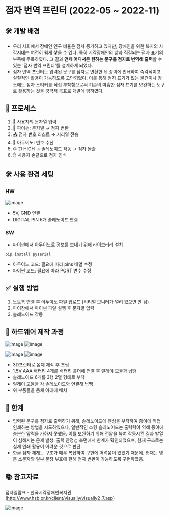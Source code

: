 # 점자 번역 프린터 (2022-05 ~ 2022-11)
## 🛠️ 개발 배경
 - 우리 사회에서 장애인 인구 비율은 점차 증가하고 있지만, 장애인을 위한 복지의 사각지대는 여전히 쉽게 찾을 수 있다. 특히 시각장애인의 삶과 직결되는 점자 표기의 부족에 주목하였다.
 그 결과 **언제 어디서든 원하는 문구를 점자로 번역해 출력**할 수 있는 '점자 번역 프린터'를 설계하게 되었다.  
 - 점자 번역 프린터는 입력된 문구를 점자로 변환한 뒤 종이에 인쇄하여 즉각적이고 실질적인 활용이 가능하도록 고안되었다. 이를 통해 점자 표기가 없는 물건이나 장소에도 점자 스티커를 직접 부착함으로써 기존의 미흡한 점자 표기를 보완하는 도구로 활용하는 것을 궁극적 목표로 개발에 임하였다.  

## 🔁 프로세스

1. 📝 사용자의 문자열 입력  
2. 🐍 파이썬: 문자열 → 점자 변환  
3. 📤 점자 번호 리스트 → 시리얼 전송  
4. 🧠 아두이노: 번호 수신  
5. ⚙️ 핀 HIGH → 솔레노이드 작동 → 점자 돌출  
6. ✋ 사용자 손끝으로 점자 인식

## 🛠️ 사용 환경 세팅
### HW
![image](https://github.com/user-attachments/assets/6f5a1a7b-1715-4d97-b8a0-a25e3f4411ce)
- 5V, GND 연결
- DIGITAL PIN 6개 솔레노이드 연결

### SW
- 파이썬에서 아두이노로 정보를 보내기 위해 라이브러리 설치  
  
 ```pip install pyserial```

- 아두이노 코드: 필요에 따라 pins 배열 수정
- 파이썬 코드: 필요에 따라 PORT 변수 수정

## ✅ 실행 방법
1. 노트북 연결 후 아두이노 파일 업로드 (시리얼 모니터가 열려 있으면 안 됨)
2. 파이참에서 파이썬 파일 실행 후 문자열 입력
3. 솔레노이드 작동

## 🔩 하드웨어 제작 과정
![image](https://github.com/user-attachments/assets/07178ada-bafa-47cc-a50a-4bc741d99e6f)
![image](https://github.com/user-attachments/assets/780c4e79-0fc2-46d3-b10c-63022de0d02b)

![image](https://github.com/user-attachments/assets/c9c3ad43-f512-47d1-bd7b-18b3fea5631f)
![image](https://github.com/user-attachments/assets/5bd896d2-0d3c-4b73-8453-5fea8d48b1d5)

- 3D프린터로 몸체 제작 후 조립
- 1.5V AAA 배터리 4개를 배터리 홀더에 연결 후 릴레이 모듈과 납땜
- 솔레노이드 6개를 3행 2열 형태로 부착
- 릴레이 모듈을 각 솔레노이드와 연결해 납땜
- 위 부품들을 몸체 아래에 배치 


## 🧩 한계
- 입력된 문구를 점자로 출력하기 위해, 솔레노이드에 펜심을 부착하여 종이에 직접 인쇄하는 방법을 시도하였으나, 일반적인 소형 솔레노이드는 출력력이 약해 종이에 충분한 압력을 가하지 못했음. 이를 보완하기 위해 전압을 높여 작동시킨 결과 발열이 심해지는 문제 발생. 출력 안정성 측면에서 한계가 확인되었으며, 현재 구조로는 실제 인쇄 활용이 어려운 것으로 판단.
- 한글 점자 체계는 구조가 매우 복잡하여 구현에 어려움이 있었기 때문에, 현재는 영문 소문자와 일부 문장 부호에 한해 점자 변환이 가능하도록 구현하였음.
  
## 📚 참고자료
점자일람표 - 한국시각장애인복지관 (http://www.hsb.or.kr/client/visually/visually2_7.asp)

![image](https://github.com/user-attachments/assets/fd2986c2-bce5-44db-9058-67bc18e1bf90)
